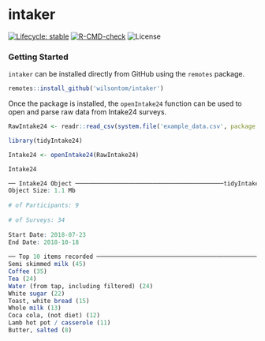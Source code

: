 # intaker

[![Lifecycle: stable](https://img.shields.io/badge/lifecycle-stable-brightgreen.svg)](https://lifecycle.r-lib.org/articles/stages.html#stable) [![R-CMD-check](https://github.com/aberWARU/tidyIntake24/workflows/R-CMD-check/badge.svg)](https://github.com/aberWARU/tidyIntake24/actions) ![License](https://img.shields.io/badge/license-GNU%20GPL%20v3.0-blue.svg "GNU GPL v3.0")

### Getting Started

`intaker` can be installed directly from GitHub using the `remotes` package.

``` r
remotes::install_github('wilsontom/intaker')
```

Once the package is installed, the `openIntake24` function can be used to open and parse raw data from Intake24 surveys.

``` r
RawIntake24 <- readr::read_csv(system.file('example_data.csv', package = 'tidyIntake24'))
```

``` r
library(tidyIntake24)

Intake24 <- openIntake24(RawIntake24)

Intake24

── Intake24 Object ──────────────────────────────────────────tidyIntake24 v0.1.1 ── 
Object Size: 1.1 Mb 
 
# of Participants: 9 
 
# of Surveys: 34 
 
Start Date: 2018-07-23 
End Date: 2018-10-18 
 
── Top 10 items recorded ──────────────────────────────────────────────────────────
Semi skimmed milk (45)
Coffee (35)
Tea (24)
Water (from tap, including filtered) (24)
White sugar (22)
Toast, white bread (15)
Whole milk (13)
Coca cola, (not diet) (12)
Lamb hot pot / casserole (11)
Butter, salted (8)
```
